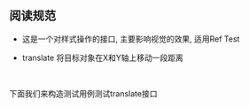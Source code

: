 ## 阅读规范

* 这是一个对样式操作的接口, 主要影响视觉的效果, 适用Ref Test

* translate 将目标对象在X和Y轴上移动一段距离

<br />

下面我们来构造测试用例测试translate接口
